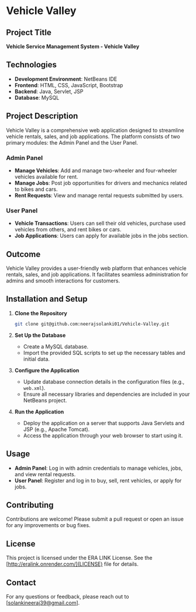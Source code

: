 # Vehicle Valley

## Project Title
**Vehicle Service Management System - Vehicle Valley**

## Technologies
- **Development Environment**: NetBeans IDE
- **Frontend**: HTML, CSS, JavaScript, Bootstrap
- **Backend**: Java, Servlet, JSP
- **Database**: MySQL

## Project Description
Vehicle Valley is a comprehensive web application designed to streamline vehicle rentals, sales, and job applications. The platform consists of two primary modules: the Admin Panel and the User Panel.

### Admin Panel
- **Manage Vehicles**: Add and manage two-wheeler and four-wheeler vehicles available for rent.
- **Manage Jobs**: Post job opportunities for drivers and mechanics related to bikes and cars.
- **Rent Requests**: View and manage rental requests submitted by users.

### User Panel
- **Vehicle Transactions**: Users can sell their old vehicles, purchase used vehicles from others, and rent bikes or cars.
- **Job Applications**: Users can apply for available jobs in the jobs section.

## Outcome
Vehicle Valley provides a user-friendly web platform that enhances vehicle rentals, sales, and job applications. It facilitates seamless administration for admins and smooth interactions for customers.

## Installation and Setup

1. **Clone the Repository**
   ```bash
   git clone git@github.com:neerajsolanki01/Vehicle-Valley.git
   ```

2. **Set Up the Database**
   - Create a MySQL database.
   - Import the provided SQL scripts to set up the necessary tables and initial data.

3. **Configure the Application**
   - Update database connection details in the configuration files (e.g., `web.xml`).
   - Ensure all necessary libraries and dependencies are included in your NetBeans project.

4. **Run the Application**
   - Deploy the application on a server that supports Java Servlets and JSP (e.g., Apache Tomcat).
   - Access the application through your web browser to start using it.

## Usage

- **Admin Panel**: Log in with admin credentials to manage vehicles, jobs, and view rental requests.
- **User Panel**: Register and log in to buy, sell, rent vehicles, or apply for jobs.

## Contributing
Contributions are welcome! Please submit a pull request or open an issue for any improvements or bug fixes.

## License
This project is licensed under the ERA LINK License. See the [http://eralink.onrender.com/](LICENSE) file for details.

## Contact
For any questions or feedback, please reach out to [solankineeraj39@gmail.com].
